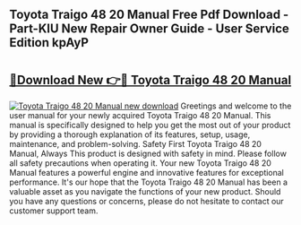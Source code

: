 ## Toyota Traigo 48 20 Manual Free Pdf Download - Part-KIU New Repair Owner Guide - User Service Edition kpAyP

# <h2><a href="http://bc76583.oget.top/?id=Toyota+Traigo+48+20+Manual">🔗Download New 👉🔴 Toyota Traigo 48 20 Manual</a></h2>

[![Toyota Traigo 48 20 Manual new download](https://i.imgur.com/5g1atiW.png)](http://bc76583.oget.top/?id=Toyota+Traigo+48+20+Manual)
Greetings and welcome to the user manual for your newly acquired Toyota Traigo 48 20 Manual. This manual is specifically designed to help you get the most out of your product by providing a thorough explanation of its features, setup, usage, maintenance, and problem-solving. Safety First Toyota Traigo 48 20 Manual, Always This product is designed with safety in mind. Please follow all safety precautions when operating it. Your new Toyota Traigo 48 20 Manual features a powerful engine and innovative features for exceptional performance. It's our hope that the Toyota Traigo 48 20 Manual has been a valuable asset as you navigate the functions of your new product. Should you have any questions or concerns, please do not hesitate to contact our customer support team.
